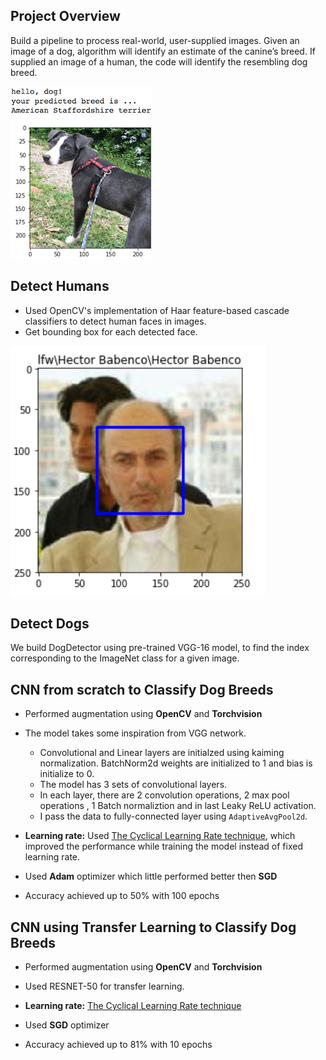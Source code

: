 [//]: # (Image References)

[image1]: Images/sample_dog_output.png "Sample Output"
[image2]: ./Images/vgg16_model.png "VGG-16 Model Layers"
[image3]: ./Images/vgg16_model_draw.png "VGG16 Model Figure"
[image4]: Images/ImageBoundingBox.png "Sample Bounding box"


## Project Overview

Build a pipeline to process real-world, user-supplied images.  Given an image of a dog, algorithm will identify an estimate of the canine’s breed.  If supplied an image of a human, the code will identify the resembling dog breed.  

![Sample Output][image1]

## Detect Humans
- Used OpenCV's implementation of Haar feature-based cascade classifiers to detect human faces in images.
- Get bounding box for each detected face.

![Sample Bounding box][image4]

## Detect Dogs
We build DogDetector using pre-trained VGG-16 model, to find the index corresponding to the ImageNet class for a given image.

## CNN from scratch to Classify Dog Breeds
- Performed augmentation using **OpenCV** and **Torchvision**
- The model takes some inspiration from VGG network.
  - Convolutional and Linear layers are initialzed using kaiming normalization. BatchNorm2d weights are initialized to 1 and bias is initialize to 0.
  - The model has 3 sets of convolutional layers.
  - In each layer, there are 2 convolution operations, 2 max pool operations , 1 Batch normaliztion and in last Leaky ReLU activation.
  - I pass the data to fully-connected layer using `AdaptiveAvgPool2d`.
  
- **Learning rate:** Used [The Cyclical Learning Rate technique](http://teleported.in/posts/cyclic-learning-rate/), which improved the performance while training the model instead of fixed learning rate.

- Used **Adam** optimizer which little performed better then **SGD**
- Accuracy achieved up to 50% with 100 epochs

## CNN using Transfer Learning to Classify Dog Breeds
- Performed augmentation using **OpenCV** and **Torchvision**

- Used RESNET-50 for transfer learning.  

- **Learning rate:** [The Cyclical Learning Rate technique](http://teleported.in/posts/cyclic-learning-rate/)

- Used **SGD** optimizer

- Accuracy achieved up to 81% with 10 epochs

